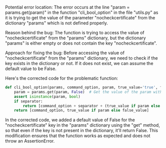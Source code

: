 Potential error location: The error occurs at the line "param = params.get(param)" in the function "cli_bool_option" in the file "utils.py" as it is trying to get the value of the parameter "nocheckcertificate" from the dictionary "params" which is not defined properly.

Reason behind the bug: The function is trying to access the value of "nocheckcertificate" from the "params" dictionary, but the dictionary "params" is either empty or does not contain the key "nocheckcertificate".

Approach for fixing the bug: Before accessing the value of "nocheckcertificate" from the "params" dictionary, we need to check if the key exists in the dictionary or not. If it does not exist, we can assume the default value to be False.

Here's the corrected code for the problematic function:

```python
def cli_bool_option(params, command_option, param, true_value='true', false_value='false', separator=None):
    param = params.get(param, False)  # Get the value of the param with a default value of False if key does not exist
    assert isinstance(param, bool)
    if separator:
        return [command_option + separator + (true_value if param else false_value)]
    return [command_option, true_value if param else false_value]
```
In the corrected code, we added a default value of False for the "nocheckcertificate" key in the "params" dictionary using the "get" method, so that even if the key is not present in the dictionary, it'll return False. This modification ensures that the function works as expected and does not throw an AssertionError.